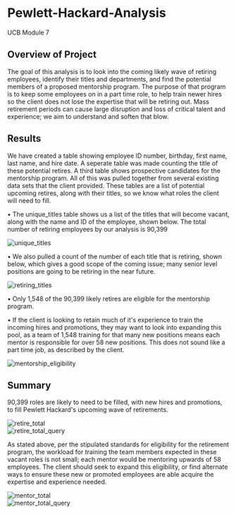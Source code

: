 # Pewlett-Hackard-Analysis
UCB Module 7
## Overview of Project

The goal of this analysis is to look into the coming likely wave of retiring employees, identify their titles and departments, and find the potential members of a proposed mentorship program.  The purpose of that program is to keep some employees on in a part time role, to help train newer hires so the client does not lose the expertise that will be retiring out. Mass retirement periods can cause large disruption and loss of critical talent and experience; we aim to understand and soften that blow.

## Results

We have created a table showing employee ID number, birthday, first name, last name, and hire date. A seperate table was made counting the title of these potential retires. A third table shows prospective candidates for the mentorship program. All of this was pulled together from several existing data sets that the client provided. These tables are a list of potential upcoming retires, along with their titles, so we know what roles the client will need to fill.


• The unique_titles table shows us a list of the titles that will become vacant, along with the name and ID of the employee, shown below. The total number of retiring employees by our analysis is 90,399

![unique_titles](unique_titles.jpg)


• We also pulled a count of the number of each title that is retiring, shown below, which gives a good scope of the coming issue; many senior level positions are going to be retiring in the near future.

![retiring_titles](retiring_titles.jpg)


• Only 1,548 of the 90,399 likely retires are eligible for the mentorship program. 

• If the client is looking to retain much of it's experience to train the incoming hires and promotions, they may want to look into expanding this pool, as a team of 1,548 training for that many new positions means each mentor is responsible for over 58 new positions. This does not sound like a part time job, as described by the client.

![mentorship_eligibility](mentorship_eligibility.jpg)

## Summary

90,399 roles are likely to need to be filled, with new hires and promotions, to fill Pewlett Hackard's upcoming wave of retirements. 

![retire_total](retire_total.jpg)   
![retire_total_query](retire_total_query.jpg)

As stated above, per the stipulated standards for eligibility for the retirement program, the workload for training the team members expected in these vacant roles is not small; each mentor would be mentoring upwards of 58 employees. The client should seek to expand this eligibility, or find alternate ways to ensure these new or promoted employees are able acquire the expertise and experience needed.

![mentor_total](mentor_total.jpg)   
![mentor_total_query](mentor_total_query.jpg)
